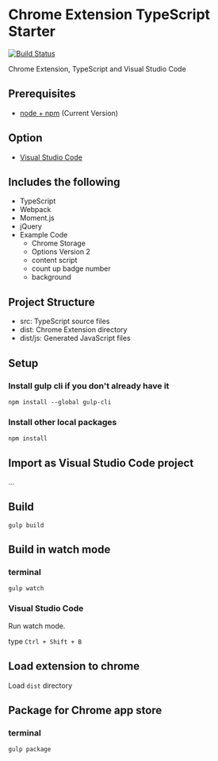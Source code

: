 # Chrome Extension TypeScript Starter

[![Build Status](https://travis-ci.org/chibat/chrome-extension-typescript-starter.svg?branch=master)](https://travis-ci.org/chibat/chrome-extension-typescript-starter)

Chrome Extension, TypeScript and Visual Studio Code

## Prerequisites

* [node + npm](https://nodejs.org/) (Current Version)

## Option

* [Visual Studio Code](https://code.visualstudio.com/)

## Includes the following

* TypeScript
* Webpack
* Moment.js
* jQuery
* Example Code
    * Chrome Storage
    * Options Version 2
    * content script
    * count up badge number
    * background

## Project Structure

* src: TypeScript source files
* dist: Chrome Extension directory
* dist/js: Generated JavaScript files

## Setup

### Install gulp cli if you don't already have it

```
npm install --global gulp-cli
```

### Install other local packages

```
npm install
```

## Import as Visual Studio Code project

...

## Build

```
gulp build
```

## Build in watch mode

### terminal

```
gulp watch
```

### Visual Studio Code

Run watch mode.

type `Ctrl + Shift + B`

## Load extension to chrome

Load `dist` directory

## Package for Chrome app store

### terminal

```
gulp package
```
